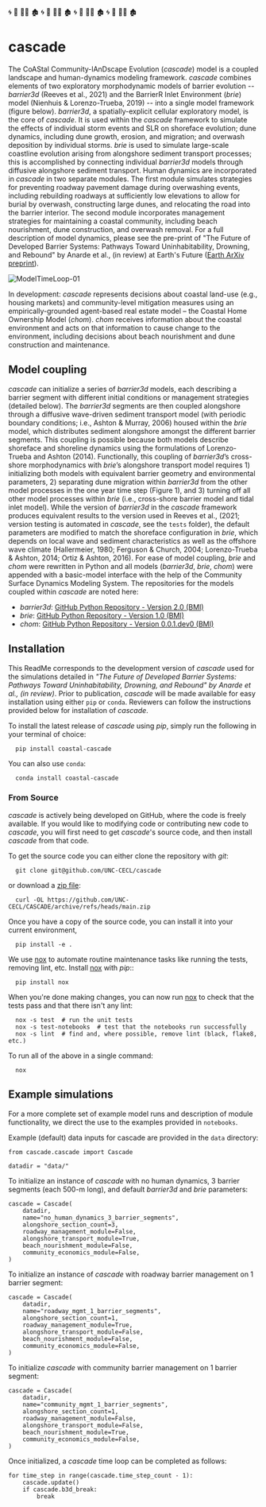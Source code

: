 🌀 🌊 🏄‍♀️ 🏚️ 🌀 🌊 🏄‍♀️ 🏚️ 🌀 🌊 🏄‍♀️ 🏚️ 🌀 🌊 🏄‍♀️ 🏚️
# cascade

The CoAStal Community-lAnDscape Evolution (*cascade*) model is a coupled landscape and human-dynamics modeling framework.
*cascade* combines elements of two exploratory morphodynamic models of barrier evolution -- *barrier3d*
(Reeves et al., 2021) and the BarrierR Inlet Environment (*brie*) model (Nienhuis & Lorenzo-Trueba, 2019) -- into a
single model framework (figure below). *barrier3d*, a spatially-explicit cellular exploratory model, is the core of *cascade*.
It is used within the *cascade* framework to simulate the effects of individual storm events and SLR on shoreface
evolution; dune dynamics, including dune growth, erosion, and migration; and overwash deposition by individual storms.
*brie* is used to simulate large-scale coastline evolution arising from alongshore sediment transport processes; this is
accomplished by connecting individual *barrier3d* models through diffusive alongshore sediment transport. Human dynamics
are incorporated in *cascade* in two separate modules. The first module simulates strategies for preventing roadway
pavement damage during overwashing events, including rebuilding roadways at sufficiently low elevations to allow for
burial by overwash, constructing large dunes, and relocating the road into the barrier interior. The second module
incorporates management strategies for maintaining a coastal community, including beach nourishment, dune construction,
and overwash removal. For a full description of model dynamics, please see the pre-print of "The Future of Developed
Barrier Systems: Pathways Toward Uninhabitability, Drowning, and Rebound" by Anarde et al., (in review) at Earth's Future 
([Earth ArXiv preprint](https://doi.org/10.31223/X5P947)).

![ModelTimeLoop-01](https://user-images.githubusercontent.com/57640439/226623608-d0c58437-d44f-4dca-8f43-0b92623fcda6.png)

In development: *cascade* represents decisions about coastal land-use (e.g., housing markets) and community-level
mitigation measures using an empirically-grounded agent-based real estate model – the Coastal Home Ownership Model (*chom*).
*chom* receives information about the coastal environment and acts on that information to cause change to the environment,
including decisions about beach nourishment and dune construction and maintenance.

## Model coupling
*cascade* can initialize a series of *barrier3d* models, each describing a barrier segment with different initial conditions
or management strategies (detailed below). The *barrier3d* segments are then coupled alongshore through a
diffusive wave-driven sediment transport model (with periodic boundary conditions; i.e., Ashton & Murray, 2006)
housed within the *brie* model, which distributes sediment alongshore amongst the different barrier segments.
This coupling is possible because both models describe shoreface and shoreline dynamics using the formulations of
Lorenzo-Trueba and Ashton (2014). Functionally, this coupling of *barrier3d*’s cross-shore morphodynamics with *brie*’s
alongshore transport model requires 1) initializing both models with equivalent barrier geometry and environmental
parameters, 2) separating dune migration within *barrier3d* from the other model processes in the one year time step
(Figure 1), and 3) turning off all other model processes within *brie*
(i.e., cross-shore barrier model and tidal inlet model). While the version of *barrier3d* in the *cascade* framework
produces equivalent results to the version used in Reeves et al., (2021; version testing is automated in *cascade*,
see the `tests` folder), the default parameters are modified to match the shoreface configuration in *brie*, which depends
on local wave and sediment characteristics as well as the offshore wave climate (Hallermeier, 1980; Ferguson & Church, 2004;
Lorenzo-Trueba & Ashton, 2014; Ortiz & Ashton, 2016). For ease of model coupling, *brie* and *chom* were rewritten in Python
and all models (*barrier3d*, *brie*, *chom*) were appended with a basic-model interface with the help of the
Community Surface Dynamics Modeling System. The repositories for the models coupled within *cascade* are noted here:
- *barrier3d*: [GitHub Python Repository - Version 2.0 (BMI)](https://github.com/UNC-CECL/Barrier3D)
- *brie*: [GitHub Python Repository - Version 1.0 (BMI)](https://github.com/UNC-CECL/brie)
- *chom*: [GitHub Python Repository - Version 0.0.1.dev0 (BMI)](https://github.com/UNC-CECL/CHOM)

## Installation

This ReadMe corresponds to the development version of *cascade* used for the
simulations detailed in *"The Future of Developed Barrier Systems: Pathways Toward
Uninhabitability, Drowning, and Rebound" by Anarde et al., (in review)*. Prior
to publication, *cascade* will be made available for easy installation using either
`pip` or `conda`. Reviewers can follow the instructions provided below for installation
of *cascade*.

To install the latest release of *cascade* using *pip*, simply run the following
in your terminal of choice:

      pip install coastal-cascade

You can also use `conda`:

      conda install coastal-cascade

### From Source

*cascade* is actively being developed on GitHub, where the code is freely available.
If you would like to modifying code or contributing new code to *cascade*, you will first
need to get *cascade*'s source code, and then install *cascade* from that code.

To get the source code you can either clone the repository with *git*:

      git clone git@github.com/UNC-CECL/cascade

or download a [zip file](https://github.com/UNC-CECL/CASCADE/archive/refs/heads/main.zip):

      curl -OL https://github.com/UNC-CECL/CASCADE/archive/refs/heads/main.zip

Once you have a copy of the source code, you can install it into your current
environment,

      pip install -e .

We use [nox] to automate routine maintenance tasks like running the tests,
removing lint, etc. Install [nox] with *pip*::

      pip install nox

When you're done making changes, you can now run [nox] to check that the tests
pass and that there isn't any lint:

      nox -s test  # run the unit tests
      nox -s test-notebooks  # test that the notebooks run successfully
      nox -s lint  # find and, where possible, remove lint (black, flake8, etc.)

To run all of the above in a single command:

      nox

[nox]: https://nox.thea.codes/

## Example simulations
For a more complete set of example model runs and description of module functionality, we direct the use to the examples
provided in `notebooks`.

Example (default) data inputs for cascade are provided in the `data` directory:
```
from cascade.cascade import Cascade

datadir = "data/"
```
To initialize an instance of *cascade* with no human dynamics, 3 barrier segments (each 500-m long), and
default *barrier3d* and *brie* parameters:
```
cascade = Cascade(
    datadir,
    name="no_human_dynamics_3_barrier_segments",
    alongshore_section_count=3,
    roadway_management_module=False,
    alongshore_transport_module=True,
    beach_nourishment_module=False,
    community_economics_module=False,
)
```
To initialize an instance of *cascade* with roadway barrier management on 1 barrier segment:
```
cascade = Cascade(
    datadir,
    name="roadway_mgmt_1_barrier_segments",
    alongshore_section_count=1,
    roadway_management_module=True,
    alongshore_transport_module=False,
    beach_nourishment_module=False,
    community_economics_module=False,
)
```
To initialize *cascade* with community barrier management on 1 barrier segment:
```
cascade = Cascade(
    datadir,
    name="community_mgmt_1_barrier_segments",
    alongshore_section_count=1,
    roadway_management_module=False,
    alongshore_transport_module=False,
    beach_nourishment_module=True,
    community_economics_module=False,
)
```
Once initialized, a *cascade* time loop can be completed as follows:
```
for time_step in range(cascade.time_step_count - 1):
    cascade.update()
    if cascade.b3d_break:
        break
```
